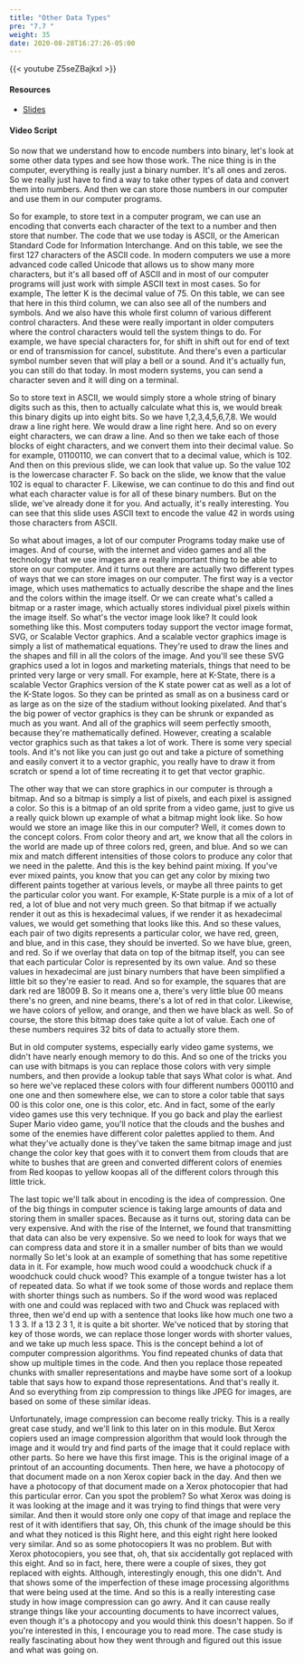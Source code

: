 ```yaml
---
title: "Other Data Types"
pre: "7.7 "
weight: 35
date: 2020-08-28T16:27:26-05:00
---
```


{{< youtube Z5seZBajkxI >}}

#### Resources
* [Slides](slides/7-Encoding.pdf)

#### Video Script

So now that we understand how to encode numbers into binary, let's look at some other data types and see how those work. The nice thing is in the computer, everything is really just a binary number. It's all ones and zeros. So we really just have to find a way to take other types of data and convert them into numbers. And then we can store those numbers in our computer and use them in our computer programs. 

So for example, to store text in a computer program, we can use an encoding that converts each character of the text to a number and then store that number. The code that we use today is ASCII, or the American Standard Code for Information Interchange. And on this table, we see the first 127 characters of the ASCII code. In modern computers we use a more advanced code called Unicode that allows us to show many more characters, but it's all based off of ASCII and in most of our computer programs will just work with simple ASCII text in most cases. So for example, The letter K is the decimal value of 75. On this table, we can see that here in this third column, we can also see all of the numbers and symbols. And we also have this whole first column of various different control characters. And these were really important in older computers where the control characters would tell the system things to do. For example, we have special characters for, for shift in shift out for end of text or end of transmission for cancel, substitute. And there's even a particular symbol number seven that will play a bell or a sound. And it's actually fun, you can still do that today. In most modern systems, you can send a character seven and it will ding on a terminal. 

So to store text in ASCII, we would simply store a whole string of binary digits such as this, then to actually calculate what this is, we would break this binary digits up into eight bits. So we have 1,2,3,4,5,6,7,8. We would draw a line right here. We would draw a line right here. And so on every eight characters, we can draw a line. And so then we take each of those blocks of eight characters, and we convert them into their decimal value. So for example, 01100110, we can convert that to a decimal value, which is 102. And then on this previous slide, we can look that value up. So the value 102 is the lowercase character F. So back on the slide, we know that the value 102 is equal to character F. Likewise, we can continue to do this and find out what each character value is for all of these binary numbers. But on the slide, we've already done it for you. And actually, it's really interesting. You can see that this slide uses ASCII text to encode the value 42 in words using those characters from ASCII. 

So what about images, a lot of our computer Programs today make use of images. And of course, with the internet and video games and all the technology that we use images are a really important thing to be able to store on our computer. And it turns out there are actually two different types of ways that we can store images on our computer. The first way is a vector image, which uses mathematics to actually describe the shape and the lines and the colors within the image itself. Or we can create what's called a bitmap or a raster image, which actually stores individual pixel pixels within the image itself. So what's the vector image look like? It could look something like this. Most computers today support the vector image format, SVG, or Scalable Vector graphics. And a scalable vector graphics image is simply a list of mathematical equations. They're used to draw the lines and the shapes and fill in all the colors of the image. And you'll see these SVG graphics used a lot in logos and marketing materials, things that need to be printed very large or very small. For example, here at K-State, there is a scalable Vector Graphics version of the K state power cat as well as a lot of the K-State logos. So they can be printed as small as on a business card or as large as on the size of the stadium without looking pixelated. And that's the big power of vector graphics is they can be shrunk or expanded as much as you want. And all of the graphics will seem perfectly smooth, because they're mathematically defined. However, creating a scalable vector graphics such as that takes a lot of work. There is some very special tools. And it's not like you can just go out and take a picture of something and easily convert it to a vector graphic, you really have to draw it from scratch or spend a lot of time recreating it to get that vector graphic. 

The other way that we can store graphics in our computer is through a bitmap. And so a bitmap is simply a list of pixels, and each pixel is assigned a color. So this is a bitmap of an old sprite from a video game, just to give us a really quick blown up example of what a bitmap might look like. So how would we store an image like this in our computer? Well, it comes down to the concept colors. From color theory and art, we know that all the colors in the world are made up of three colors red, green, and blue. And so we can mix and match different intensities of those colors to produce any color that we need in the palette. And this is the key behind paint mixing. If you've ever mixed paints, you know that you can get any color by mixing two different paints together at various levels, or maybe all three paints to get the particular color you want. For example, K-State purple is a mix of a lot of red, a lot of blue and not very much green. So that bitmap if we actually render it out as this is hexadecimal values, if we render it as hexadecimal values, we would get something that looks like this. And so these values, each pair of two digits represents a particular color, we have red, green, and blue, and in this case, they should be inverted. So we have blue, green, and red. So if we overlay that data on top of the bitmap itself, you can see that each particular Color is represented by its own value. And so these values in hexadecimal are just binary numbers that have been simplified a little bit so they're easier to read. And so for example, the squares that are dark red are 18009 B. So it means one a, there's very little blue 00 means there's no green, and nine beams, there's a lot of red in that color. Likewise, we have colors of yellow, and orange, and then we have black as well. So of course, the store this bitmap does take quite a lot of value. Each one of these numbers requires 32 bits of data to actually store them. 

But in old computer systems, especially early video game systems, we didn't have nearly enough memory to do this. And so one of the tricks you can use with bitmaps is you can replace those colors with very simple numbers, and then provide a lookup table that says What color is what. And so here we've replaced these colors with four different numbers 000110 and one one and then somewhere else, we can to store a color table that says 00 is this color one, one is this color, etc. And in fact, some of the early video games use this very technique. If you go back and play the earliest Super Mario video game, you'll notice that the clouds and the bushes and some of the enemies have different color palettes applied to them. And what they've actually done is they've taken the same bitmap image and just change the color key that goes with it to convert them from clouds that are white to bushes that are green and converted different colors of enemies from Red koopas to yellow koopas all of the different colors through this little trick. 

The last topic we'll talk about in encoding is the idea of compression. One of the big things in computer science is taking large amounts of data and storing them in smaller spaces. Because as it turns out, storing data can be very expensive. And with the rise of the Internet, we found that transmitting that data can also be very expensive. So we need to look for ways that we can compress data and store it in a smaller number of bits than we would normally So let's look at an example of something that has some repetitive data in it. For example, how much wood could a woodchuck chuck if a woodchuck could chuck wood? This example of a tongue twister has a lot of repeated data. So what if we took some of those words and replace them with shorter things such as numbers. So if the word wood was replaced with one and could was replaced with two and Chuck was replaced with three, then we'd end up with a sentence that looks like how much one two a 1 3 3. If a 13 2 3 1, it is quite a bit shorter. We've noticed that by storing that key of those words, we can replace those longer words with shorter values, and we take up much less space. This is the concept behind a lot of computer compression algorithms. You find repeated chunks of data that show up multiple times in the code. And then you replace those repeated chunks with smaller representations and maybe have some sort of a lookup table that says how to expand those representations. And that's really it. And so everything from zip compression to things like JPEG for images, are based on some of these similar ideas. 

Unfortunately, image compression can become really tricky. This is a really great case study, and we'll link to this later on in this module. But Xerox copiers used an image compression algorithm that would look through the image and it would try and find parts of the image that it could replace with other parts. So here we have this first image. This is the original image of a printout of an accounting documents. Then here, we have a photocopy of that document made on a non Xerox copier back in the day. And then we have a photocopy of that document made on a Xerox photocopier that had this particular error. Can you spot the problem? So what Xerox was doing is it was looking at the image and it was trying to find things that were very similar. And then it would store only one copy of that image and replace the rest of it with identifiers that say, Oh, this chunk of the image should be this and what they noticed is this Right here, and this eight right here looked very similar. And so as some photocopiers It was no problem. But with Xerox photocopiers, you see that, oh, that six accidentally got replaced with this eight. And so in fact, here, there were a couple of sixes, they got replaced with eights. Although, interestingly enough, this one didn't. And that shows some of the imperfection of these image processing algorithms that were being used at the time. And so this is a really interesting case study in how image compression can go awry. And it can cause really strange things like your accounting documents to have incorrect values, even though it's a photocopy and you would think this doesn't happen. So if you're interested in this, I encourage you to read more. The case study is really fascinating about how they went through and figured out this issue and what was going on.